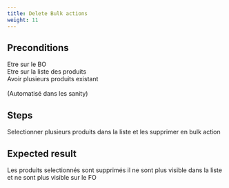 ```yaml
---
title: Delete Bulk actions
weight: 11
---
```


## Preconditions

Etre sur le BO\
Etre sur la liste des produits\
Avoir plusieurs produits existant\
\
(Automatisé dans les sanity)
## Steps

Selectionner plusieurs produits dans la liste et les supprimer en bulk action

## Expected result

Les produits selectionnés sont supprimés il ne sont plus visible dans la liste et ne sont plus visible sur le FO

